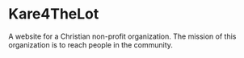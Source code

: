 # Kare4TheLot

A website for a Christian non-profit organization. The mission of this organization is to reach people in the community.